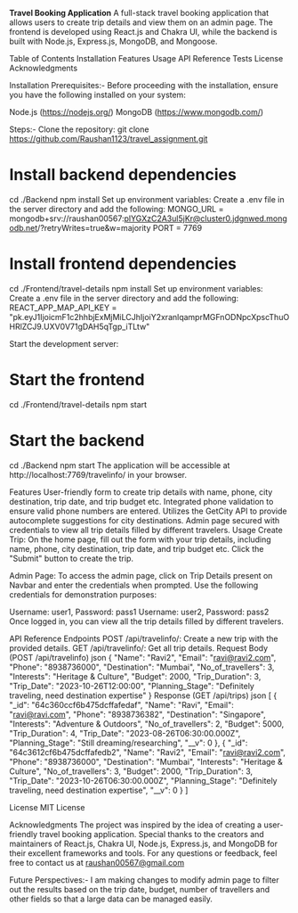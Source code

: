 **Travel Booking Application**
A full-stack travel booking application that allows users to create trip details and view them on an admin page. The frontend is developed using React.js and Chakra UI, while the backend is built with Node.js, Express.js, MongoDB, and Mongoose.

Table of Contents
  Installation
  Features
  Usage
  API Reference
  Tests
  License
  Acknowledgments

Installation
Prerequisites:-
Before proceeding with the installation, ensure you have the following installed on your system:

Node.js (https://nodejs.org/)
MongoDB (https://www.mongodb.com/)

Steps:-
Clone the repository:
git clone https://github.com/Raushan1123/travel_assignment.git

# Install backend dependencies
cd ./Backend
npm install
Set up environment variables:
Create a .env file in the server directory and add the following:
MONGO_URL = mongodb+srv://raushan00567:plYGXzC2A3ul5jKr@cluster0.jdgnwed.mongodb.net/?retryWrites=true&w=majority
PORT = 7769

# Install frontend dependencies
cd ./Frontend/travel-details
npm install
Set up environment variables:
Create a .env file in the server directory and add the following:
REACT_APP_MAP_API_KEY = "pk.eyJ1IjoicmF1c2hhbjExMjMiLCJhIjoiY2xranlqamprMGFnODNpcXpscThuOHRlZCJ9.UXV0V71gDAH5qTgp_iTLtw"

Start the development server:
# Start the frontend
cd ./Frontend/travel-details
npm start

# Start the backend
cd ./Backend
npm start
The application will be accessible at http://localhost:7769/travelinfo/ in your browser.

Features
User-friendly form to create trip details with name, phone, city destination, trip date, and trip budget etc.
Integrated phone validation to ensure valid phone numbers are entered.
Utilizes the GetCity API to provide autocomplete suggestions for city destinations.
Admin page secured with credentials to view all trip details filled by different travelers.
Usage
Create Trip: On the home page, fill out the form with your trip details, including name, phone, city destination, trip date, and trip budget etc. Click the "Submit" button to create the trip.

Admin Page: To access the admin page, click on Trip Details present on Navbar and enter the credentials when prompted. Use the following credentials for demonstration purposes:

Username: user1, Password: pass1
Username: user2, Password: pass2
Once logged in, you can view all the trip details filled by different travelers.

API Reference
Endpoints
POST /api/travelinfo/: Create a new trip with the provided details.
GET /api/travelinfo/: Get all trip details.
Request Body (POST /api/travelinfo)
json
{
          "Name": "Ravi2",
          "Email": "ravi@ravi2.com",
          "Phone": "8938736000",
          "Destination": "Mumbai",
          "No_of_travellers": 3,
          "Interests": "Heritage & Culture",
          "Budget": 2000,
          "Trip_Duration": 3,
          "Trip_Date": "2023-10-26T12:00:00",
          "Planning_Stage": "Definitely traveling, need destination expertise"
}
Response (GET /api/trips)
json
[
    {
        "_id": "64c360ccf6b475dcffafedaf",
        "Name": "Ravi",
        "Email": "ravi@ravi.com",
        "Phone": "8938736382",
        "Destination": "Singapore",
        "Interests": "Adventure & Outdoors",
        "No_of_travellers": 2,
        "Budget": 5000,
        "Trip_Duration": 4,
        "Trip_Date": "2023-08-26T06:30:00.000Z",
        "Planning_Stage": "Still dreaming/researching",
        "__v": 0
    },
    {
        "_id": "64c3612cf6b475dcffafedb2",
        "Name": "Ravi2",
        "Email": "ravi@ravi2.com",
        "Phone": "8938736000",
        "Destination": "Mumbai",
        "Interests": "Heritage & Culture",
        "No_of_travellers": 3,
        "Budget": 2000,
        "Trip_Duration": 3,
        "Trip_Date": "2023-10-26T06:30:00.000Z",
        "Planning_Stage": "Definitely traveling, need destination expertise",
        "__v": 0
    }
]

License
MIT License

Acknowledgments
The project was inspired by the idea of creating a user-friendly travel booking application.
Special thanks to the creators and maintainers of React.js, Chakra UI, Node.js, Express.js, and MongoDB for their excellent frameworks and tools.
For any questions or feedback, feel free to contact us at raushan00567@gmail.com

Future Perspectives:-
I am making changes to modify admin page to filter out the results based on the trip date, budget, number of travellers and other fields so that a large data can be managed easily.
